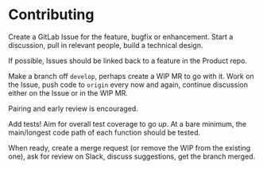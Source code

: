 # Contributing

Create a GitLab Issue for the feature, bugfix or enhancement. Start a
discussion, pull in relevant people, build a technical design.

If possible, Issues should be linked back to a feature in the Product repo.

Make a branch off `develop`, perhaps create a WIP MR to go with it. Work on the
Issue, push code to `origin` every now and again, continue discussion either on
the Issue or in the WIP MR.

Pairing and early review is encouraged.

Add tests! Aim for overall test coverage to go *up*. At a bare minimum, the
main/longest code path of each function should be tested.

When ready, create a merge request (or remove the WIP from the existing one), ask
for review on Slack, discuss suggestions, get the branch merged.
